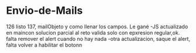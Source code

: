 # Envio-de-Mails
126 listo
137, mailObjeto y como llenar los campos. Le gané
-JS actualizado en maincon solucion parcial al reto
valida solo con epxresion regular,ok. falta remover el alert cuando no hay nada
-otra actualizacion, saque el alert, falta volver a habilitar el botonn
